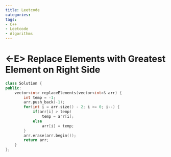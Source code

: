 ```yaml
---
title: Leetcode
categories:
tags:
- C++
- Leetcode
- Algorithms
---
```


# <-E>  Replace Elements with Greatest Element on Right Side

```c++
class Solution {
public:
    vector<int> replaceElements(vector<int>& arr) {
        int temp = -1;
        arr.push_back(-1);
        for(int i = arr.size() - 2; i >= 0; i--) {
            if(arr[i] > temp)
                temp = arr[i];
            else
                arr[i] = temp;
        }
        arr.erase(arr.begin());
        return arr;
    }
};
```

